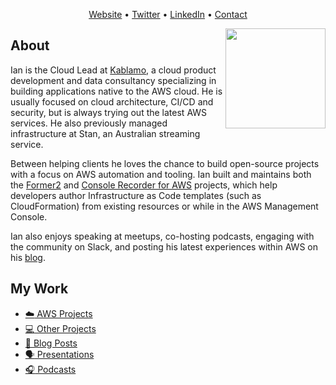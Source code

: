 <p align="center"><a href="https://onecloudplease.com">Website</a> • <a href="https://twitter.com/iann0036">Twitter</a> • <a href="https://www.linkedin.com/in/iann0036">LinkedIn</a> • <a href="https://onecloudplease.com/contact">Contact</a></p>

[<img align="right" width="160" src="https://onecloudplease.com/images/other/HeroAmbassadorLogo.png" />](https://aws.amazon.com/developer/community/heroes/ian-mckay/)

## About

Ian is the Cloud Lead at [Kablamo](https://www.kablamo.com.au/), a cloud product development and data consultancy specializing in building applications native to the AWS cloud. He is usually focused on cloud architecture, CI/CD and security, but is always trying out the latest AWS services. He also previously managed infrastructure at Stan, an Australian streaming service.

Between helping clients he loves the chance to build open-source projects with a focus on AWS automation and tooling. Ian built and maintains both the [Former2](https://github.com/iann0036/former2) and [Console Recorder for AWS](https://github.com/iann0036/AWSConsoleRecorder) projects, which help developers author Infrastructure as Code templates (such as CloudFormation) from existing resources or while in the AWS Management Console.

Ian also enjoys speaking at meetups, co-hosting podcasts, engaging with the community on Slack, and posting his latest experiences within AWS on his [blog](https://onecloudplease.com/blog/).

## My Work

- [:cloud: AWS Projects](https://github.com/iann0036/iann0036/blob/master/CONTENT.md#aws-projects)
- [:computer: Other Projects](https://github.com/iann0036/iann0036/blob/master/CONTENT.md#other-projects)
- [:pencil: Blog Posts](https://onecloudplease.com/blog)
- [:speaking_head: Presentations](https://github.com/iann0036/iann0036/blob/master/CONTENT.md#presentations)
- [:headphones: Podcasts](https://github.com/iann0036/iann0036/blob/master/CONTENT.md#podcasts)
